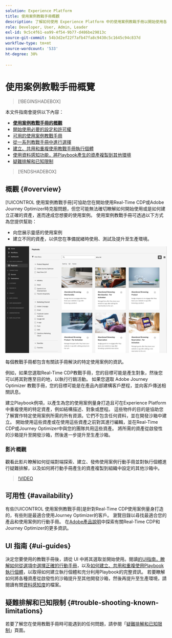 ```yaml
---
solution: Experience Platform
title: 使用案例教戰手冊概觀
description: 了解如何使用 Experience Platform 中的使用案例教戰手冊以開始使用各種行銷使用案例。
role: Developer, User, Admin, Leader
exl-id: 9c5c4f61-ea99-4f54-9b77-d486be29813c
source-git-commit: 54b3d2ef22f7afb47fa8c9430c5c1645c94c837d
workflow-type: tm+mt
source-wordcount: '533'
ht-degree: 30%

---
```


# 使用案例教戰手冊概覽

>[!BEGINSHADEBOX]

本文件指南會提供以下內容：

* **[使用案例教戰手冊的概觀](#overview)**
* [開始使用必要的設定和許可權](/help/use-case-playbooks/playbooks/get-started.md)
* [可用的使用案例教戰手冊](/help/use-case-playbooks/playbooks/playbooks-list.md)
* [從一系列教戰手冊中進行選擇](/help/use-case-playbooks/playbooks/choose.md)
* [建立、共用和重複使用教戰手冊執行個體](/help/use-case-playbooks/playbooks/create-share-reuse.md)
* [使用資料感知功能，將Playbook產生的資產複製到其他環境](/help/use-case-playbooks/playbooks/data-awareness.md)
* [疑難排解和已知限制](troubleshooting.md)

>[!ENDSHADEBOX]

## 概觀 {#overview}

[!UICONTROL 使用案例教戰手冊]可協助您在開始使用Real-Time CDP或Adobe Journey Optimizer時克服問題，但您可能無法確切瞭解如何開始使用或是如何建立正確的資產，進而達成您想要的使用案例。 使用案例教戰手冊可透過以下方式為您提供幫助：

* 向您展示靈感的使用案例
* 建立不同的資產，以供您在準備就緒時使用、測試及提升至生產環境。

![檢視所有教戰手冊](/help/use-case-playbooks/assets/playbooks/overview/playbooks-landing-page.png)

每個教戰手冊都包含有關該手冊解決的特定使用案例的資訊。

例如，如果您選取Real-Time CDP教戰手冊，您的目標可能是產生對象，然後您可以將其對應至目的地，以執行行銷活動。 如果您選取 Adob&#x200B;&#x200B;e Journey Optimizer 教戰手冊，您的目標可能是在產品內部建構客戶歷程，並向客戶傳送相關訊息。

建立Playbook例項，以產生為您的使用案例量身打造且可在Experience Platform中重複使用的特定資產，例如結構描述、對象或歷程。 這些物件的目的是協助您了解實作特定使用案例所需的所有資源。它們不包含任何資料，並在開發沙箱中建立。 開始使用這些資產或在使用這些資產之前對其進行編輯，並在Real-Time CDP或Journey Optimizer中與您的團隊共用這些資產。 將所需的資產從啟發性的沙箱提升至開發沙箱，然後進一步提升至生產沙箱。

### 影片概觀

觀看此影片瞭解如何從端對端探索、建立、發佈使用案例行動手冊並對執行個體進行疑難排解，以及如何將行動手冊產生的資產複製到組織中設定的其他沙箱中。

>[!VIDEO](https://video.tv.adobe.com/v/3427058/?learn=on)

## 可用性 {#availability}

有些[!UICONTROL 使用案例教戰手冊]是針對Real-Time CDP使用案例量身打造的，有些則是最適合使用Journey Optimizer的客戶。 瀏覽目錄以尋找最適合您的產品和使用案例的行動手冊。 在[Adobe產品說明](https://helpx.adobe.com/legal/product-descriptions.html)中探索有關Real-Time CDP和Journey Optimizer的更多資訊。

## UI 指南 {#ui-guides}

決定您要使用的教戰手冊後，請從 UI 中將其選取並開始使用。閱讀[的UI指南，瞭解如何從選項中選擇正確的行動手冊](/help/use-case-playbooks/playbooks/choose.md)，以及[如何建立、共用和重複使用Playbook執行個體](/help/use-case-playbooks/playbooks/create-share-reuse.md)，以取得如何建立執行個體和充分利用Playbook的完整資訊。 若要瞭解如何將各種資產從啟發性的沙箱提升至其他開發沙箱，然後再提升至生產環境，請閱讀有關[資料感知度](/help/use-case-playbooks/playbooks/data-awareness.md)的檔案。

## 疑難排解和已知限制 {#trouble-shooting-known-limitations}

若要了解您在使用教戰手冊時可能遇到的任何問題，請參閱「[疑難排解和已知限制](/help/use-case-playbooks/playbooks/troubleshooting.md)」頁面。
